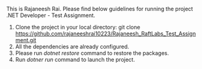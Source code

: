 This is Rajaneesh Rai. Please find below guidelines for running the project .NET Developer - Test Assignment.
1. Clone the project in your local directory: git clone https://github.com/rajaneeshrai10223/Rajaneesh_RaftLabs_Test_Assignment.git
2. All the dependencies are already configured.
3. Please run _dotnet restore_  command to restore the packages.
4. Run _dotner run_ command to launch the project. 
